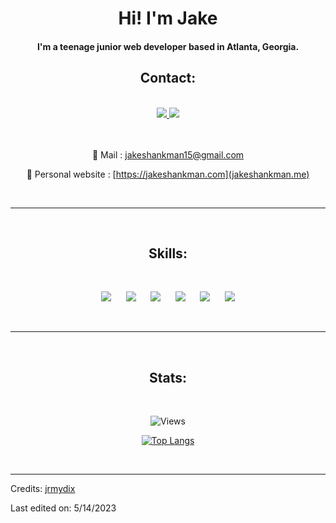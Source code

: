 
<h1 align="center">Hi! I'm Jake</h1>
<h4 align="center">I'm a teenage junior web developer based in Atlanta, Georgia.</h4>

<h2 align="center">Contact:</h2><br>

<div align="center">
<a href="https://www.linkedin.com/in/jake-shankman-1182a321a/"><img src="https://img.shields.io/badge/-LinkedIn-0a66c2?style=for-the-badge&logo=linkedin&logoColor=fff&labelColor=282828"</a>    <a href="https://github.com/JakeS-dot"><img src="https://img.shields.io/badge/-Github-f0f6fc?style=for-the-badge&logo=github&logoColor=fff&labelColor=282828"></a>

<br><br>
📧 Mail : jakeshankman15@gmail.com

🔗 Personal website : [https://jakeshankman.com](jakeshankman.me)

</div><br>

<hr>

<br><h2 align="center">Skills:</h2><br>

<p>
<div align="center">
  <img src="https://img.shields.io/badge/-HTML-ff6600?style=for-the-badge&logo=html5&logoColor=ff6600&labelColor=282828">
    &nbsp;&nbsp;&nbsp;&nbsp;

<img src="https://img.shields.io/badge/-CSS-264ee4?style=for-the-badge&logo=css3&logoColor=264ee4&labelColor=282828">
  &nbsp;&nbsp;&nbsp;&nbsp;
<img src="https://img.shields.io/badge/-JavaScript-f7df1e?style=for-the-badge&logo=javascript&logoColor=f7df1e&labelColor=282828">
  &nbsp;&nbsp;&nbsp;&nbsp;
<img src="https://img.shields.io/badge/-React-5cd9ff?style=for-the-badge&logo=react&logoColor=5cd9ff&labelColor=282828">
    &nbsp;&nbsp;&nbsp;&nbsp;

<img src="https://img.shields.io/badge/-Next.JS-a8b9c0?style=for-the-badge&logo=next.js&logoColor=a8b9c0&labelColor=282828">
    &nbsp;&nbsp;&nbsp;&nbsp;

<img src="https://img.shields.io/badge/-Git-f05030?style=for-the-badge&logo=git&logoColor=f05030&labelColor=282828">

</div>
</p><br>

<hr>

<br><h2 align="center">Stats:</h2><br>

<div align="center">

![Views](https://komarev.com/ghpvc/?username=JakeS-dot&label=Profile+visitors:)

[![Top Langs](https://github-readme-stats.vercel.app/api/top-langs/?username=JakeS-dot&layout=compact&theme=dark)](https://github.com/JakeS-dot)

</div><br>

---

Credits: [jrmydix](https://github.com/jrmydix)

Last edited on: 5/14/2023
